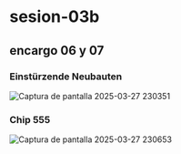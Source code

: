 # sesion-03b
## encargo 06 y 07
### Einstürzende Neubauten
![Captura de pantalla 2025-03-27 230351](https://github.com/user-attachments/assets/ecf25ca6-ecb6-48ac-a957-5131cf964f2a)
### Chip 555
![Captura de pantalla 2025-03-27 230653](https://github.com/user-attachments/assets/46c84748-28e8-4679-8a4c-93ee6fd6d392)
